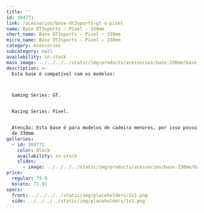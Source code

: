 ```yaml
---
title: ''
id: 304771
link: /acessorios/base-dt3sports-gt-e-pixel
name: Base DT3sports – Pixel – 330mm
short_name: Base DT3sports – Pixel – 330mm
micro_name: Base DT3sports – Pixel – 330mm
category: Acessórios
subcategory: null
availability: in-stock
main_image: ../../../../static/img/products/acessorios/base-330mm/base-330mm.jpg
description: >-
  Esta base é compatível com os modelos:



  Gaming Series: GT.


  Racing Series: Pixel. 


  Atenção: Esta base é para modelos de cadeira menores, por isso possui o raio
  de 330mm.
galleries:
  - id: 304771
    color: Black
    availability: in-stock
    slides:
      - image: ../../../../static/img/products/acessorios/base-330mm/base-330mm.jpg
price:
  regular: 79.9
  boleto: 71.91
specs:
  front: ../../../../static/img/placeholders/1x1.png
  side: ../../../../static/img/placeholders/1x1.png
---
```

